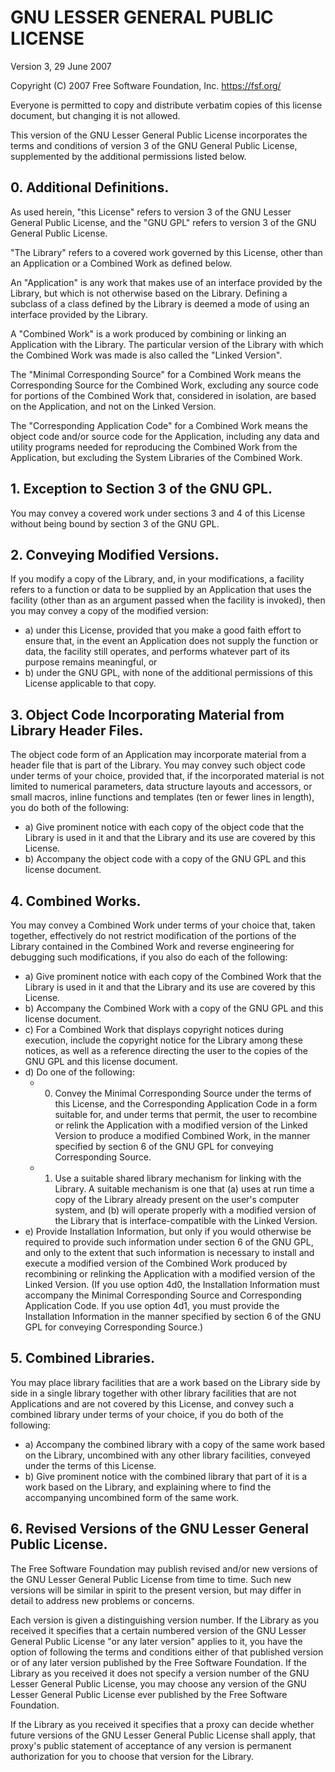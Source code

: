 # GNU LESSER GENERAL PUBLIC LICENSE

Version 3, 29 June 2007

Copyright (C) 2007 Free Software Foundation, Inc.
<https://fsf.org/>

Everyone is permitted to copy and distribute verbatim copies of this
license document, but changing it is not allowed.

This version of the GNU Lesser General Public License incorporates the
terms and conditions of version 3 of the GNU General Public License,
supplemented by the additional permissions listed below.

## 0. Additional Definitions.

As used herein, "this License" refers to version 3 of the GNU Lesser
General Public License, and the "GNU GPL" refers to version 3 of the
GNU General Public License.

"The Library" refers to a covered work governed by this License, other
than an Application or a Combined Work as defined below.

An "Application" is any work that makes use of an interface provided
by the Library, but which is not otherwise based on the Library.
Defining a subclass of a class defined by the Library is deemed a mode
of using an interface provided by the Library.

A "Combined Work" is a work produced by combining or linking an
Application with the Library. The particular version of the Library
with which the Combined Work was made is also called the "Linked
Version".

The "Minimal Corresponding Source" for a Combined Work means the
Corresponding Source for the Combined Work, excluding any source code
for portions of the Combined Work that, considered in isolation, are
based on the Application, and not on the Linked Version.

The "Corresponding Application Code" for a Combined Work means the
object code and/or source code for the Application, including any data
and utility programs needed for reproducing the Combined Work from the
Application, but excluding the System Libraries of the Combined Work.

## 1. Exception to Section 3 of the GNU GPL.

You may convey a covered work under sections 3 and 4 of this License
without being bound by section 3 of the GNU GPL.

## 2. Conveying Modified Versions.

If you modify a copy of the Library, and, in your modifications, a
facility refers to a function or data to be supplied by an Application
that uses the facility (other than as an argument passed when the
facility is invoked), then you may convey a copy of the modified
version:

-   a) under this License, provided that you make a good faith effort
	to ensure that, in the event an Application does not supply the
	function or data, the facility still operates, and performs
	whatever part of its purpose remains meaningful, or
-   b) under the GNU GPL, with none of the additional permissions of
	this License applicable to that copy.

## 3. Object Code Incorporating Material from Library Header Files.

The object code form of an Application may incorporate material from a
header file that is part of the Library. You may convey such object
code under terms of your choice, provided that, if the incorporated
material is not limited to numerical parameters, data structure
layouts and accessors, or small macros, inline functions and templates
(ten or fewer lines in length), you do both of the following:

-   a) Give prominent notice with each copy of the object code that
	the Library is used in it and that the Library and its use are
	covered by this License.
-   b) Accompany the object code with a copy of the GNU GPL and this
	license document.

## 4. Combined Works.

You may convey a Combined Work under terms of your choice that, taken
together, effectively do not restrict modification of the portions of
the Library contained in the Combined Work and reverse engineering for
debugging such modifications, if you also do each of the following:

-   a) Give prominent notice with each copy of the Combined Work that
	the Library is used in it and that the Library and its use are
	covered by this License.
-   b) Accompany the Combined Work with a copy of the GNU GPL and this
	license document.
-   c) For a Combined Work that displays copyright notices during
	execution, include the copyright notice for the Library among
	these notices, as well as a reference directing the user to the
	copies of the GNU GPL and this license document.
-   d) Do one of the following:
	-   0) Convey the Minimal Corresponding Source under the terms of
		   this License, and the Corresponding Application Code in a form
		   suitable for, and under terms that permit, the user to
		   recombine or relink the Application with a modified version of
		   the Linked Version to produce a modified Combined Work, in the
		   manner specified by section 6 of the GNU GPL for conveying
		   Corresponding Source.
	-   1) Use a suitable shared library mechanism for linking with
		   the Library. A suitable mechanism is one that (a) uses at run
		   time a copy of the Library already present on the user's
		   computer system, and (b) will operate properly with a modified
		   version of the Library that is interface-compatible with the
		   Linked Version.
-   e) Provide Installation Information, but only if you would
	otherwise be required to provide such information under section 6
	of the GNU GPL, and only to the extent that such information is
	necessary to install and execute a modified version of the
	Combined Work produced by recombining or relinking the Application
	with a modified version of the Linked Version. (If you use option
	4d0, the Installation Information must accompany the Minimal
	Corresponding Source and Corresponding Application Code. If you
	use option 4d1, you must provide the Installation Information in
	the manner specified by section 6 of the GNU GPL for conveying
	Corresponding Source.)

## 5. Combined Libraries.

You may place library facilities that are a work based on the Library
side by side in a single library together with other library
facilities that are not Applications and are not covered by this
License, and convey such a combined library under terms of your
choice, if you do both of the following:

-   a) Accompany the combined library with a copy of the same work
	based on the Library, uncombined with any other library
	facilities, conveyed under the terms of this License.
-   b) Give prominent notice with the combined library that part of it
	is a work based on the Library, and explaining where to find the
	accompanying uncombined form of the same work.

## 6. Revised Versions of the GNU Lesser General Public License.

The Free Software Foundation may publish revised and/or new versions
of the GNU Lesser General Public License from time to time. Such new
versions will be similar in spirit to the present version, but may
differ in detail to address new problems or concerns.

Each version is given a distinguishing version number. If the Library
as you received it specifies that a certain numbered version of the
GNU Lesser General Public License "or any later version" applies to
it, you have the option of following the terms and conditions either
of that published version or of any later version published by the
Free Software Foundation. If the Library as you received it does not
specify a version number of the GNU Lesser General Public License, you
may choose any version of the GNU Lesser General Public License ever
published by the Free Software Foundation.

If the Library as you received it specifies that a proxy can decide
whether future versions of the GNU Lesser General Public License shall
apply, that proxy's public statement of acceptance of any version is
permanent authorization for you to choose that version for the
Library.